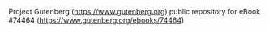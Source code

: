 Project Gutenberg (https://www.gutenberg.org) public repository for
eBook #74464 (https://www.gutenberg.org/ebooks/74464)
